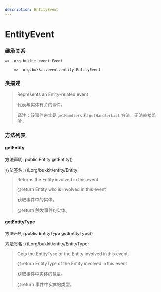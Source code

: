 ```yaml
---
description: EntityEvent
---
```


# EntityEvent

### 继承关系

    =>  org.bukkit.event.Event

        =>  org.bukkit.event.entity.EntityEvent

### 类描述

> Represents an Entity-related event
>
> 代表与实体有关的事件。
>
> 译注：该事件未实现 `getHandlers` 和 `getHandlerList` 方法，无法直接监听。

### 方法列表

#### getEntity

方法声明: public Entity getEntity()

方法签名: ()Lorg/bukkit/entity/Entity;

> Returns the Entity involved in this event
>
> @return Entity who is involved in this event
>
> 获取事件中的实体。
>
> @return 触发事件的实体。

#### getEntityType

方法声明: public EntityType getEntityType()

方法签名: ()Lorg/bukkit/entity/EntityType;

> Gets the EntityType of the Entity involved in this event.
>
> @return EntityType of the Entity involved in this event
>
> 获取事件中实体的类型。
>
> @return 事件中实体的类型。